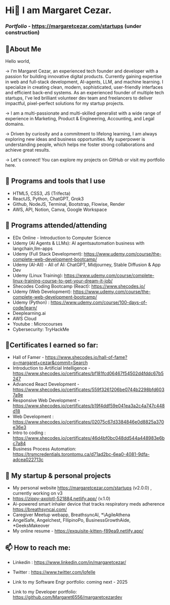 # Hi👋 I am Margaret Cezar.

### _Portfolio_ - https://margaretcezar.com/startups (under construction)

## 🔖About Me

Hello world,

→ I’m Margaret Cezar, an experienced tech founder and developer with a passion for building innovative digital products. Currently gaining expertise in web and full-stack  development, AI-agents, LLM, and machine learning. I specialize in creating clean, modern, sophisticated, user-friendly interfaces and efficient back-end systems. As an experienced founder of multiple tech startups, I've led brilliant volunteer dev team and freelancers to deliver impactful, pixel-perfect solutions for my startup projects.

→ I am a multi-passionate and multi-skilled generalist with a wide range of experience in Marketing, Product & Engineering, Accounting, and Legal domains.

→ Driven by curiosity and a commitment to lifelong learning, I am always exploring new ideas and business opportunities. My superpower is understanding people, which helps me foster strong collaborations and achieve great results.

→ Let's connect! You can explore my projects on GitHub or visit my portfolio here.

## 🌱 Programs and tools that I use

- HTML5, CSS3, JS (Trifecta)
- ReactJS, Python, ChatGPT, Grok3
- Github, NodeJS, Terminal, Bootstrap,  Flowise, Render
- AWS, API, Notion, Canva, Google Workspace

## 🎒 Programs attended/attending
- EDx Online - Introduction to Computer Science
- Udemy (AI Agents & LLMs): AI agentsautomation business with langchain,llm-apps
- Udemy (Full Stack Development): https://www.udemy.com/course/the-complete-web-development-bootcamp/
- Udemy (AI-All) - All of AI: ChatGPT, Midjourney, Stable Diffusion & App Dev
- Udemy (Linux Training): https://www.udemy.com/course/complete-linux-training-course-to-get-your-dream-it-job/
- Shecodes Coding Bootcamp (React): https://www.shecodes.io/
- Udemy (Web Development): https://www.udemy.com/course/the-complete-web-development-bootcamp/
- Udemy (Python) : https://www.udemy.com/course/100-days-of-code/learn/
- Deeplearning.ai
- AWS Cloud
- Youtube : Microcourses
- Cybersecurity: TryHackMe

## 📑Certificates I earned so far:
- Hall of Famer - https://www.shecodes.io/hall-of-fame?q=margaret+cezar&commit=Search
- Introduction to Artificial Intelligence - https://www.shecodes.io/certificates/bf181fcd06467f54502d4fddc67b5247
- Advanced React Development - https://www.shecodes.io/certificates/559f3261206be0744b2298bfd6037a9e
- Responsive Web Development - https://www.shecodes.io/certificates/b19f4ddf59e041ea3a2c4a747c448d18
- Web Development : https://www.shecodes.io/certificates/02075c67d3384846e0d8825a370e36e3
- Intro to coding : https://www.shecodes.io/certificates/46d4bf0bc048dd544a448983e6bc7a84
- Business Process Automation: https://trsmcredentials.torontomu.ca/d71ad2bc-6ea0-4081-9dfa-adcea022713c

## 🔭 My startup & personal projects

- My personal website
  https://margaretcezar.com/startups (v2.0.0) , currently working on v3
- https://zippy-axolotl-521884.netlify.app/ (v.1.0)
- Ai-powered smart inhaler device that tracks respiratory meds adherence
  https://breathsyncai.com/
- Caregiver Meetup webapp, BreathsyncAI, *\AgileAthena
- AngelSafe, Angelchest, FIlipinoPo, BusinessGrowthAide, \*GeeksMakeover
- My online resume - https://exquisite-kitten-f89ea9.netlify.app/

## 📫 How to reach me:

- Linkedin : https://www.linkedin.com/in/margaretcezar/
- Twitter : https://www.twitter.com/lofelle

- Link to my Software Engr portfolio: coming next - 2025
- Link to my Developer portfolio: https://github.com/Margaret6556/margaretcezardev
